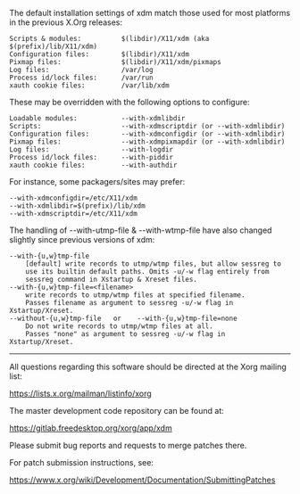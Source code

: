 The default installation settings of xdm match those used for most platforms
in the previous X.Org releases:

    Scripts & modules:          $(libdir)/X11/xdm (aka $(prefix)/lib/X11/xdm)
    Configuration files:        $(libdir)/X11/xdm
    Pixmap files:               $(libdir)/X11/xdm/pixmaps
    Log files:                  /var/log
    Process id/lock files:      /var/run
    xauth cookie files:         /var/lib/xdm

These may be overridden with the following options to configure:

    Loadable modules:           --with-xdmlibdir
    Scripts:                    --with-xdmscriptdir (or --with-xdmlibdir)
    Configuration files:        --with-xdmconfigdir (or --with-xdmlibdir)
    Pixmap files:               --with-xdmpixmapdir (or --with-xdmlibdir)
    Log files:                  --with-logdir
    Process id/lock files:      --with-piddir
    xauth cookie files:         --with-authdir

For instance, some packagers/sites may prefer:

    --with-xdmconfigdir=/etc/X11/xdm
    --with-xdmlibdir=$(prefix)/lib/xdm
    --with-xdmscriptdir=/etc/X11/xdm

The handling of --with-utmp-file & --with-wtmp-file have also changed
slightly since previous versions of xdm:

    --with-{u,w}tmp-file
        [default] write records to utmp/wtmp files, but allow sessreg to
        use its builtin default paths. Omits -u/-w flag entirely from
        sessreg command in Xstartup & Xreset files.
    --with-{u,w}tmp-file=<filename>
        write records to utmp/wtmp files at specified filename.
        Passes filename as argument to sessreg -u/-w flag in Xstartup/Xreset.
    --without-{u,w}tmp-file   or    --with-{u,w}tmp-file=none
        Do not write records to utmp/wtmp files at all.
        Passes "none" as argument to sessreg -u/-w flag in Xstartup/Xreset.

  ------------------------------------------------------------------------

All questions regarding this software should be directed at the
Xorg mailing list:

  https://lists.x.org/mailman/listinfo/xorg

The master development code repository can be found at:

  https://gitlab.freedesktop.org/xorg/app/xdm

Please submit bug reports and requests to merge patches there.

For patch submission instructions, see:

  https://www.x.org/wiki/Development/Documentation/SubmittingPatches

